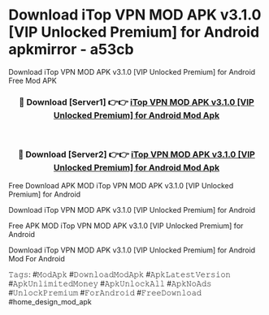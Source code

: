 # Download iTop VPN MOD APK v3.1.0 [VIP Unlocked Premium] for Android apkmirror - a53cb
Download iTop VPN MOD APK v3.1.0 [VIP Unlocked Premium] for Android Free Mod APK

<div align="center">
<h3>🔴 Download [Server1] 👉👉 <a href="https://apk-comot.site?title=iTop_VPN_MOD_APK_v3.1.0_[VIP_Unlocked_Premium]_for_Android">iTop VPN MOD APK v3.1.0 [VIP Unlocked Premium] for Android Mod Apk</a></h3><br>

<h3>🔴 Download [Server2] 👉👉 <a href="https://apk-comot.site?title=iTop_VPN_MOD_APK_v3.1.0_[VIP_Unlocked_Premium]_for_Android">iTop VPN MOD APK v3.1.0 [VIP Unlocked Premium] for Android Mod Apk</a></h3>
</div>


Free Download APK MOD iTop VPN MOD APK v3.1.0 [VIP Unlocked Premium] for Android

Download iTop VPN MOD APK v3.1.0 [VIP Unlocked Premium] for Android 

Free APK MOD iTop VPN MOD APK v3.1.0 [VIP Unlocked Premium] for Android 

Download iTop VPN MOD APK v3.1.0 [VIP Unlocked Premium] for Android Mod For Android

𝚃𝚊𝚐𝚜: #𝙼𝚘𝚍𝙰𝚙𝚔 #𝙳𝚘𝚠𝚗𝚕𝚘𝚊𝚍𝙼𝚘𝚍𝙰𝚙𝚔 #𝙰𝚙𝚔𝙻𝚊𝚝𝚎𝚜𝚝𝚅𝚎𝚛𝚜𝚒𝚘𝚗 #𝙰𝚙𝚔𝚄𝚗𝚕𝚒𝚖𝚒𝚝𝚎𝚍𝙼𝚘𝚗𝚎𝚢 #𝙰𝚙𝚔𝚄𝚗𝚕𝚘𝚌𝚔𝙰𝚕𝚕 #𝙰𝚙𝚔𝙽𝚘𝙰𝚍𝚜 #𝚄𝚗𝚕𝚘𝚌𝚔𝙿𝚛𝚎𝚖𝚒𝚞𝚖 #𝙵𝚘𝚛𝙰𝚗𝚍𝚛𝚘𝚒𝚍 #𝙵𝚛𝚎𝚎𝙳𝚘𝚠𝚗𝚕𝚘𝚊𝚍 #home_design_mod_apk
